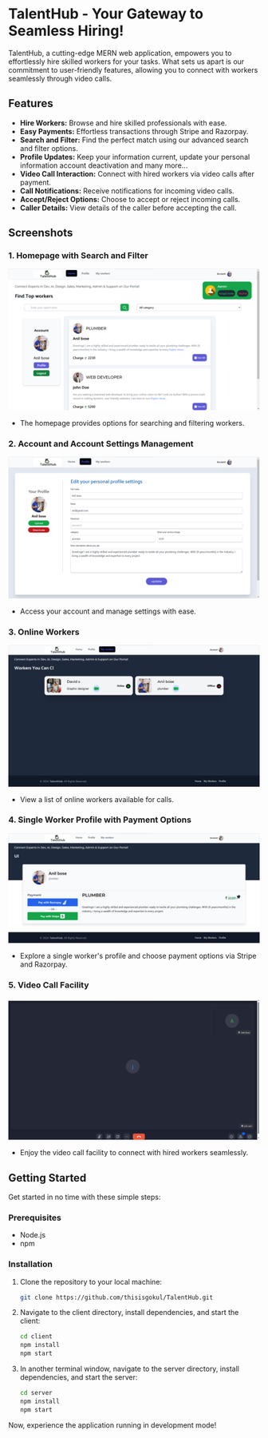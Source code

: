 # TalentHub - Your Gateway to Seamless Hiring!

TalentHub, a cutting-edge MERN web application, empowers you to effortlessly hire skilled workers for your tasks. What sets us apart is our commitment to user-friendly features, allowing you to connect with workers seamlessly through video calls.

## Features

- **Hire Workers:** Browse and hire skilled professionals with ease.
- **Easy Payments:** Effortless transactions through Stripe and Razorpay.
- **Search and Filter:** Find the perfect match using our advanced search and filter options.
- **Profile Updates:** Keep your information current, update your personal information account deactivation and many more...
- **Video Call Interaction:** Connect with hired workers via video calls after payment.
- **Call Notifications:** Receive notifications for incoming video calls.
- **Accept/Reject Options:** Choose to accept or reject incoming calls.
- **Caller Details:** View details of the caller before accepting the call.
## Screenshots

### 1. Homepage with Search and Filter

![Homepage](client/src/assets/screenshots/img11.png)

- The homepage provides options for searching and filtering workers.

### 2. Account and Account Settings Management

![Account Management](client/src/assets/screenshots/img22.png)

- Access your account and manage settings with ease.

### 3. Online Workers

![Online Workers](client/src/assets/screenshots/img3.png)

- View a list of online workers available for calls.

### 4. Single Worker Profile with Payment Options

![Worker Profile](client/src/assets/screenshots/img4.png)

- Explore a single worker's profile and choose payment options via Stripe and Razorpay.

### 5. Video Call Facility

![Video Call](client/src/assets/screenshots/img5.png)

- Enjoy the video call facility to connect with hired workers seamlessly.

  

## Getting Started

Get started in no time with these simple steps:

### Prerequisites

- Node.js
- npm

### Installation

1. Clone the repository to your local machine:

    ```bash
   git clone https://github.com/thisisgokul/TalentHub.git
    ```

2. Navigate to the client directory, install dependencies, and start the client:

    ```bash
    cd client
    npm install
    npm start
    ```

3. In another terminal window, navigate to the server directory, install dependencies, and start the server:

    ```bash
    cd server
    npm install
    npm start
    ```

Now, experience the application running in development mode!

